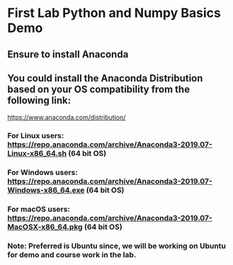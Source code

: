 
# First Lab Python and Numpy Basics Demo

## Ensure to install Anaconda

## You could install the Anaconda Distribution based on your OS compatibility from the following link:
https://www.anaconda.com/distribution/

### For Linux users: https://repo.anaconda.com/archive/Anaconda3-2019.07-Linux-x86_64.sh  (64 bit OS)
### For Windows users: https://repo.anaconda.com/archive/Anaconda3-2019.07-Windows-x86_64.exe (64 bit OS)
### For macOS users: https://repo.anaconda.com/archive/Anaconda3-2019.07-MacOSX-x86_64.pkg (64 bit OS)

### Note: Preferred is Ubuntu since, we will be working on Ubuntu for demo and course work in the lab. 
